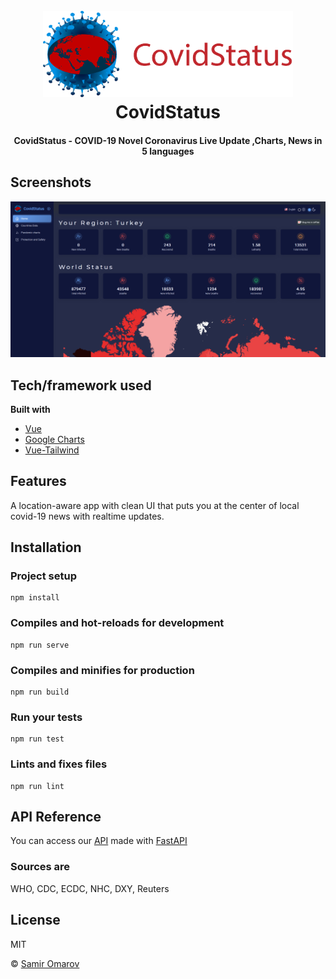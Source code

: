 
<h1 align="center">
  <br>
  <a href="http://covidstatus.com/"><img src="demo/Covidlogo.png" width="400"></a>
  <br>
  CovidStatus
  <br>
</h1>

<h4 align="center">CovidStatus - COVID-19 Novel Coronavirus Live Update ,Charts, News in 5 languages</h4>


 
## Screenshots
![screenshot](demo/screenshot.png)

## Tech/framework used

<b>Built with</b>
- [Vue](https://vuejs.org/)
- [Google Charts](https://www.npmjs.com/package/vue-google-charts)
- [Vue-Tailwind](https://vue-tailwind.com/)


## Features
A location-aware app with clean UI that puts you at the center of local covid-19 news with realtime updates.

## Installation

### Project setup
```
npm install
```

### Compiles and hot-reloads for development
```
npm run serve
```

### Compiles and minifies for production
```
npm run build
```

### Run your tests
```
npm run test
```

### Lints and fixes files
```
npm run lint
```

## API Reference

You can access our [API](http://api.covidstatus.com/docs#/)
made with [FastAPI](https://github.com/tiangolo/fastapi)
### Sources are
WHO, CDC, ECDC, NHC, DXY, Reuters





## License
MIT

© [Samir Omarov](http://samiromarov.com/#/)
